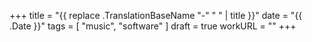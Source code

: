 +++
title = "{{ replace .TranslationBaseName "-" " " | title }}"
date = "{{ .Date }}"
tags = [
  "music",
  "software"
]
draft = true
workURL = ""
+++

